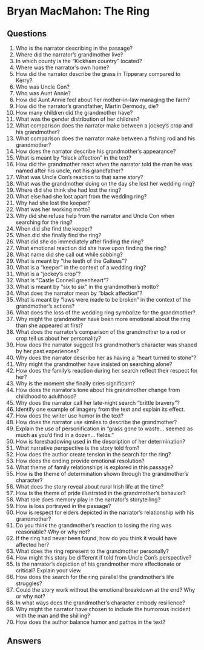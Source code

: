 # Bryan MacMahon: The Ring

## Questions

1.  Who is the narrator describing in the passage?
2.  Where did the narrator’s grandmother live?
3.  In which county is the “Kickham country” located?
4.  Where was the narrator’s own home?
5.  How did the narrator describe the grass in Tipperary compared to Kerry?
6.  Who was Uncle Con?
7.  Who was Aunt Annie?
8.  How did Aunt Annie feel about her mother-in-law managing the farm?
9.  How did the narrator’s grandfather, Martin Dermody, die?
10.  How many children did the grandmother have?
11.  What was the gender distribution of her children?
12.  What comparison does the narrator make between a jockey’s crop and his grandmother?
13.  What comparison does the narrator make between a fishing rod and his grandmother?
14.  How does the narrator describe his grandmother’s appearance?
15.  What is meant by “black affection” in the text?
16.  How did the grandmother react when the narrator told the man he was named after his uncle, not his grandfather?
17.  What was Uncle Con’s reaction to that same story?
18.  What was the grandmother doing on the day she lost her wedding ring?
19.  Where did she think she had lost the ring?
20.  What else had she lost apart from the wedding ring?
21.  Why had she lost the keeper?
22.  What was her working motto?
23.  Why did she refuse help from the narrator and Uncle Con when searching for the ring?
24.  When did she find the keeper?
25.  When did she finally find the ring?
26.  What did she do immediately after finding the ring?
27.  What emotional reaction did she have upon finding the ring?
28.  What name did she call out while sobbing?
29.  What is meant by “the teeth of the Galtees”?
30.  What is a “keeper” in the context of a wedding ring?
31.  What is a “jockey’s crop”?
32.  What is “Castle Connell greenheart”?
33.  What is meant by “six to six” in the grandmother’s motto?
34.  What does the narrator mean by “black affection”?
35.  What is meant by “laws were made to be broken” in the context of the grandmother’s actions?
36.  What does the loss of the wedding ring symbolize for the grandmother?
37.  Why might the grandmother have been more emotional about the ring than she appeared at first?
38.  What does the narrator’s comparison of the grandmother to a rod or crop tell us about her personality?
39.  How does the narrator suggest his grandmother’s character was shaped by her past experiences?
40.  Why does the narrator describe her as having a “heart turned to stone”?
41.  Why might the grandmother have insisted on searching alone?
42.  How does the family’s reaction during her search reflect their respect for her?
43.  Why is the moment she finally cries significant?
44.  How does the narrator’s tone about his grandmother change from childhood to adulthood?
45.  Why does the narrator call her late-night search “brittle bravery”?
46.  Identify one example of imagery from the text and explain its effect.
47.  How does the writer use humor in the text?
48.  How does the narrator use similes to describe the grandmother?
49.  Explain the use of personification in “grass gone to waste… seemed as much as you’d find in a dozen… fields.”
50.  How is foreshadowing used in the description of her determination?
51.  What narrative perspective is the story told from?
52.  How does the author create tension in the search for the ring?
53.  How does the ending provide emotional resolution?
54.  What theme of family relationships is explored in this passage?
55.  How is the theme of determination shown through the grandmother’s character?
56.  What does the story reveal about rural Irish life at the time?
57.  How is the theme of pride illustrated in the grandmother’s behavior?
58.  What role does memory play in the narrator’s storytelling?
59.  How is loss portrayed in the passage?
60.  How is respect for elders depicted in the narrator’s relationship with his grandmother?
61.  Do you think the grandmother’s reaction to losing the ring was reasonable? Why or why not?
62.  If the ring had never been found, how do you think it would have affected her?
63.  What does the ring represent to the grandmother personally?
64.  How might this story be different if told from Uncle Con’s perspective?
65.  Is the narrator’s depiction of his grandmother more affectionate or critical? Explain your view.
66.  How does the search for the ring parallel the grandmother’s life struggles?
67.  Could the story work without the emotional breakdown at the end? Why or why not?
68.  In what ways does the grandmother’s character embody resilience?
69.  Why might the narrator have chosen to include the humorous incident with the man and the shilling?
70.  How does the author balance humor and pathos in the text?

## Answers
